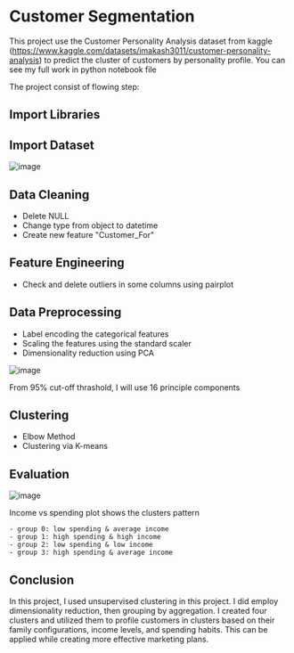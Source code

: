 # Customer Segmentation

This project use the Customer Personality Analysis dataset from kaggle (https://www.kaggle.com/datasets/imakash3011/customer-personality-analysis) to predict the cluster of customers by personality profile. You can see my full work in python notebook file

The project consist of flowing step:

## Import Libraries
## Import Dataset

![image](https://user-images.githubusercontent.com/85028821/233956793-d0ae4f37-65a9-4450-b04d-2b4607723505.png)

## Data Cleaning
  - Delete NULL
  - Change type from object to datetime
  - Create new feature "Customer_For"
## Feature Engineering
  - Check and delete outliers in some columns using pairplot
## Data Preprocessing
  - Label encoding the categorical features
  - Scaling the features using the standard scaler
  - Dimensionality reduction using PCA

![image](https://user-images.githubusercontent.com/85028821/233956965-cbdddb6f-d0ed-4502-9680-96da9af1b7ee.png)

From 95% cut-off thrashold, I will use 16 principle components

## Clustering
  - Elbow Method
  - Clustering via K-means
## Evaluation

![image](https://user-images.githubusercontent.com/85028821/233956257-b1a6bf1d-cc99-428a-bda1-4f89d2644077.png)

Income vs spending plot shows the clusters pattern

    - group 0: low spending & average income
    - group 1: high spending & high income
    - group 2: low spending & low income
    - group 3: high spending & average income

## Conclusion

In this project, I used unsupervised clustering in this project. I did employ dimensionality reduction, then grouping by aggregation. I created four clusters and utilized them to profile customers in clusters based on their family configurations, income levels, and spending habits. This can be applied while creating more effective marketing plans.
